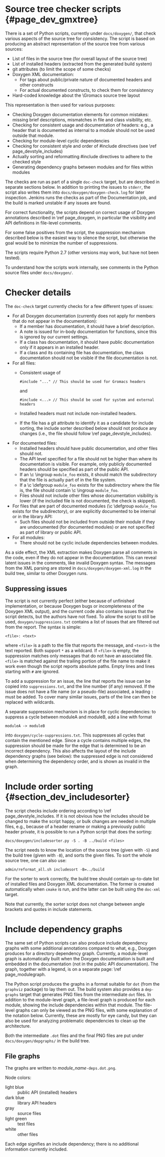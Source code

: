 Source tree checker scripts {#page_dev_gmxtree}
===========================

There is a set of Python scripts, currently under `docs/doxygen/`, that check
various aspects of the source tree for consistency.  The script is based on
producing an abstract representation of the source tree from various sources:
 * List of files in the source tree (for overall layout of the source tree)
 * List of installed headers (extracted from the generated build system)
 * git attributes (to limit the scope of some checks)
 * Doxygen XML documentation:
   * For tags about public/private nature of documented headers and other
     constructs
   * For actual documented constructs, to check them for consistency
 * Hard-coded knowledge about the \Gromacs source tree layout

This representation is then used for various purposes:
 * Checking Doxygen documentation elements for common mistakes: missing brief
   descriptions, mismatches in file and class visibility, etc.
 * Checking for consistent usage and documentation of headers: e.g., a header
   that is documented as internal to a module should not be used outside that
   module.
 * Checking for module-level cyclic dependencies
 * Checking for consistent style and order of \#include directives
   (see \ref page_devstyle_includes)
 * Actually sorting and reformatting \#include directives to adhere to the
   checked style
 * Generating dependency graphs between modules and for files within modules

The checks are run as part of a single `doc-check` target, but are described
in separate sections below.  In addition to printing the issues to `stderr`,
the script also writes them into `docs/doxygen/doxygen-check.log` for later
inspection.  Jenkins runs the checks as part of the Documentation job, and the
build is marked unstable if any issues are found.

For correct functionality, the scripts depend on correct usage of Doxygen
annotations described in \ref page_doxygen, in particular the visibility and
API definitions in file-level comments.

For some false positives from the script, the suppression mechanism described
below is the easiest way to silence the script, but otherwise the goal would be
to minimize the number of suppressions.

The scripts require Python 2.7 (other versions may work, but have not been
tested).

To understand how the scripts work internally, see comments in the Python
source files under `docs/doxygen/`.

Checker details
===============

The `doc-check` target currently checks for a few different types of issues:
* For all Doxygen documentation (currently does not apply for members that do
  not appear in the documentation):
   * If a member has documentation, it should have a brief description.
   * A note is issued for in-body documentation for functions, since this is
     ignored by our current settings.
   * If a class has documentation, it should have public documentation only if
     it appears in an installed header.
   * If a class and its containing file has documentation, the class
     documentation should not be visible if the file documentation is not.
* For all files:
   * Consistent usage of

         #include "..." // This should be used for Gromacs headers

     and

         #include <...> // This should be used for system and external headers

   * Installed headers must not include non-installed headers.
   * If the file has a git attribute to identify it as a candidate for include
     sorting, the include sorter described below should not produce any
     changes (i.e., the file should follow \ref page_devstyle_includes).
* For documented files:
   * Installed headers should have public documentation, and other files should
     not.
   * The API level specified for a file should not be higher than where its
     documentation is visible.  For example, only publicly documented headers
     should be specified as part of the public API.
   * If an \c \\ingroup `module_foo` exists, it should match the subdirectory
     that the file is actually part of in the file system.
   * If a \c \\defgroup `module_foo` exists for the subdirectory where the file
     is, the file should contain \c \\ingroup `module_foo`.
   * Files should not include other files whose documentation visibility is
     lower (if the included file is not documented, the check is skipped).
* For files that are part of documented modules
  (\c \\defgroup `module_foo` exists for the subdirectory), or are explicitly
  documented to be internal or in the library API:
   * Such files should not be included from outside their module if they are
     undocumented (for documented modules) or are not specified as part of
     library or public API.
* For all modules:
   * There should not be cyclic include dependencies between modules.

As a side effect, the XML extraction makes Doxygen parse all comments in the
code, even if they do not appear in the documentation.  This can reveal latent
issues in the comments, like invalid Doxygen syntax.  The messages from the XML
parsing are stored in `docs/doxygen/doxygen-xml.log` in the build tree, similar to
other Doxygen runs.

Suppressing issues
------------------

The script is not currently perfect (either because of unfinished
implementation, or because Doxygen bugs or incompleteness of the Doxygen XML
output), and the current code also contains issues that the script detects, but
the authors have not fixed.  To allow the script to still be used,
`doxygen/suppressions.txt` contains a list of issues that are filtered out from
the report.  The syntax is simple:

    <file>: <text>

where `<file>` is a path to the file that reports the message, and `<text>` is
the text reported.  Both support `*` as a wildcard.  If `<file>` is empty, the
suppression matches only messages that do not have an associated file.
`<file>` is matched against the trailing portion of the file name to make it
work even though the script reports absolute paths.
Empty lines and lines starting with `#` are ignored.

To add a suppression for an issue, the line that reports the issue can be
copied into `suppressions.txt`, and the line number (if any) removed.  If the
issue does not have a file name (or a pseudo-file) associated, a leading `:`
must be added.  To cover many similar issues, parts of the line can then be
replaced with wildcards.

A separate suppression mechanism is in place for cyclic dependencies: to
suppress a cycle between moduleA and moduleB, add a line with format

    moduleA -> moduleB

into `doxygen/cycle-suppressions.txt`.  This suppresses all cycles that contain
the mentioned edge.  Since a cycle contains multiple edges, the suppression
should be made for the edge that is determined to be an incorrect dependency.
This also affects the layout of the include dependency graphs (see below): the
suppressed edge is not considered when determining the dependency order, and is
shown as invalid in the graph.

Include order sorting {#section_dev_includesorter}
=====================

The script checks include ordering according to \ref page_devstyle_includes.
If it is not obvious how the includes should be changed to make the script
happy, or bulk changes are needed in multiple files, e.g., because of a header
rename or making a previously public header private, it is possible to run a
Python script that does the sorting:

    docs/doxygen/includesorter.py -S . -B ../build <files>

The script needs to know the location of the source tree (given with `-S`) and
the build tree (given with `-B`), and sorts the given files.  To sort the whole
source tree, one can also use:

    admin/reformat_all.sh includesort -B=../build

For the sorter to work correctly, the build tree should contain up-to-date list
of installed files and Doxygen XML documentation.  The former is created
automatically when `cmake` is run, and the latter can be built using the
`doc-xml` target.

Note that currently, the sorter script does not change between angle brackets
and quotes in include statements.

Include dependency graphs
=========================

The same set of Python scripts can also produce include dependency graphs with
some additional annotations compared to what, e.g., Doxygen produces for a
directory dependency graph.  Currently, a module-level graph is automatically
built when the Doxygen documentation is built and embedded in the documentation
(not in the public API documentation).  The graph, together with a legend, is
on a separate page: \ref page_modulegraph.

The Python script produces the graphs in a format suitable for `dot` (from the
`graphviz` package) to lay them out.  The build system also provides a
`dep-graphs` target that generates PNG files from the intermediate `dot` files.
In addition to the module-level graph, a file-level graph is produced for
each module, showing the include dependencies within that module.
The file-level graphs can only be viewed as the PNG files, with some
explanation of the notation below.  Currently, these are mostly for eye candy,
but they can also be used for analyzing problematic dependencies to clean up
the architecture.

Both the intermediate `.dot` files and the final PNG files are put under
`docs/doxygen/depgraphs/` in the build tree.

File graphs
-----------

The graphs are written to <em>module_name</em>`-deps.dot.png`.

Node colors:
<dl>
<dt>light blue</dt>
<dd>public API (installed) headers</dd>
<dt>dark blue</dt>
<dd>library API headers</dd>
<dt>gray</dt>
<dd>source files</dd>
<dt>light green</dt>
<dd>test files</dd>
<dt>white</dt>
<dd>other files</dd>
</dl>

Each edge signifies an include dependency; there is no additional information
currently included.
